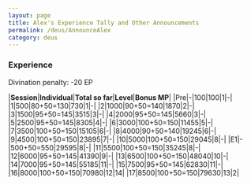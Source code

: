 ```yaml
---
layout: page
title: Alex's Experience Tally and Other Announcements
permalink: /deus/AnnounceAlex
category: deus
---
```

### Experience

Divination penalty: -20 EP

|__Session__|__Individual__|__Total so far__|__Level__|__Bonus MP__|
|Pre|-|100|100|1|-|
|1|500|80+50=130|730|1|-|
|2|1000|90+50=140|1870|2|-|
|3|1500|95+50=145|3515|3|-|
|4|2000|95+50=145|5660|3|-|
|5|2500|95+50=145|8305|4|-|
|6|3000|100+50=150|11455|5|-|
|7|3500|100+50=150|15105|6|-|
|8|4000|90+50=140|19245|6|-|
|9|4500|100+50=150|23895|7|-|
|10|5000|100+50=150|29045|8|-|
|E1|-|500+50=550|29595|8|-|
|11|5500|100+50=150|35245|8|-|
|12|6000|95+50=145|41390|9|-|
|13|6500|100+50=150|48040|10|-|
|14|7000|95+50=145|55185|11|-|
|15|7500|95+50=145|62830|11|-|
|16|8000|100+50=150|70980|12|14|
|17|8500|100+50=150|79630|13|2|
